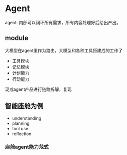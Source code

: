 # Agent
agent: 内部可以闭环所有需求，所有内容处理好后给出产出。

## module
大模型在agent里作为路由，大模型和各种工具搭建成的工作了
- 工具模块
- 记忆模块
- 计划能力
- 行动能力

现成agent产品进行链路拆解，复现

## 智能座舱为例
- understanding
- planning
- tool use
- reflection

### 座舱agent能力范式
